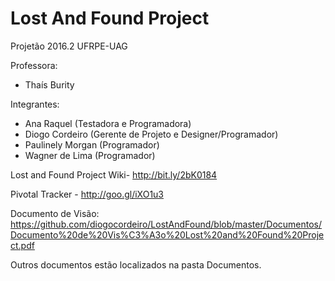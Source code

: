 # Lost And Found Project
Projetão 2016.2  UFRPE-UAG

Professora: 
  - Thaís Burity

Integrantes:
  - Ana Raquel (Testadora e Programadora)
  - Diogo Cordeiro (Gerente de Projeto e Designer/Programador)
  - Paulinely Morgan (Programador)
  - Wagner de Lima (Programador)
  
Lost and Found Project Wiki- http://bit.ly/2bK0184

Pivotal Tracker - http://goo.gl/iXO1u3

Documento de Visão: https://github.com/diogocordeiro/LostAndFound/blob/master/Documentos/Documento%20de%20Vis%C3%A3o%20Lost%20and%20Found%20Project.pdf

Outros documentos estão localizados na pasta Documentos. 

